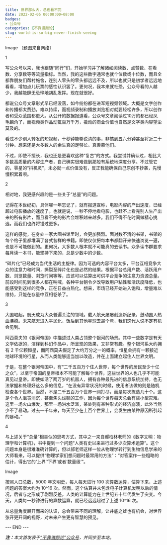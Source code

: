 ```yaml
---
title: 世界那么大，总也看不完
date: 2022-02-05 00:00:00+08:00
badges:
- 公众号
categories: [不靠谱颜论]
slug: world-is-so-big-never-finish-seeing
---
```


Image
（题图来自网络）

1

写公众号以来，我也跟随“同行”们，开始学习并了解诸如阅读数、点赞数、在看数、分享数等等流量指标。当然，我的这些数字通常也就个位数或十位数，而且全都靠朋友们帮衬施舍，连别人零头的零头都远远不及，所以也就只是初学者远远地看看，增加点儿玩票的感性认识罢了。更何况，我本来就社恐，公众号看的人越少，我越能肆无忌惮地胡乱发挥。现在就很好。

都说公众号文章形式早已经没落，如今纷纷都在进军短视频领域。大概是文字创作和传播都太费劲，难以持续，而视频录制和播放浏览相对就要轻松许多，所以创作者和受众范围都更大。从公开的数据报道看，公众号文章阅读过10万的都已经凤毛麟角了，而视频类作品动辄百万千万，撬动的商业价值也自然是文字类内容望尘莫及的。

看过不少别人转发的短视频，十秒钟能够说清的事，非搞到五六分钟甚至将近二十分钟。想来还是大多数人的余生真的足够长。真羡慕他们。

不过，即使不擅长，我也还是更喜欢这种“复古”的方式。我尝试并确认过，相比大多数高质量的内容生产者，自己确实很难做到那般有系统地深度分享。不过管它的，零星的“抖机灵”，未必就一点价值没有，反正我能确保自己原创不抄袭，先慢慢积累着呗。

2

相对地，我更感兴趣的是一些关于“总量”的问题。

记得在本世纪初，具体哪一年忘记了，就有报道宣称，电影内容的产出速度，已经超过电影播放的速度了。也就是说，一秒不停地看电影，也赶不上看完别人生产出来的所有影片，而且看不完的影片会堆积越来越多。我们不得不花时间做精心挑选，而我们也终将错过更多。

这样的感觉，在身处一家大图书馆里时，会更加强烈。面对数不清的书架，书架的每个格子里都堆满了各式各样的书籍。即使仅仅把每本书都翻开来快速浏览一遍，也是不可能做到的。更何况，大多数人根本就不可能真的去读书。众多读书群要求每月读一本书，能坚持下来的，总是少数中的少数。

“碎片化”已经成为当代生活的主旋律。因为可选的内容平台太多，平台互相竞争大众的注意力和时间，撕裂至碎片化也是必然的结果。根据平台总用户数、活跃用户数、浏览数量、浏览时间等等，应该可以估算出可供平台竞争的注意力资源总量。前段时间见到很多人都在呐喊，各种平台朝令夕改导致用户粘性和活跃度降低，也能感受到这样的竞争，正在日益白热化。想来，市场已经开始进入饱和，增量难以维持，只能在存量中互相卷杀了。

3

大国崛起，航天成为大众普遍关注的领域。载人航天屡屡创造新纪录，鼓动国人热血沸腾。未来航天进入平民化，饭后到其他星球去遛个弯，我们这代人说不定有机会见到。

阿西莫夫的《银河帝国》中描述过人类占领整个银河的场景。其中一些数字是有天文学依据的，演绎到科幻作品中，所呈现的效果，又非常有趣。整个银河系大约拥有 2 千亿颗恒星，而阿西莫夫假定了大约万分之一的概率，恒星会拥有一颗接近地球环境的行星，从而人类能够适当加以改造，并在上面建立起住人世界文明。

于是，在整个银河帝国中，有“二千五百万个住人世界，每个世界的居民至少十亿之众”，以至于帝国的皇帝根本不可能了解每个世界，这些世界的人也几乎不可能真见过皇帝。即使如活了两万岁的机器人，拥有各种最先进的信息系统加持，也无法掌握和处理好这么多的信息，“在没有异常状况的时候，使用者该做的则是随机检查各个世界。当然，不是二千五百万个世界一网打尽，而是每次拣选几十个。这是个令人沮丧消沉，甚至焦头烂额的工作，因为每个世界每天总会有些小型灾难。这里一场火山爆发，那里一场洪水泛滥，某处则有某种形式的经济崩溃，此外当然少不了暴动。过去一千年来，每天至少在上百个世界上，会发生由某种原因所引起的暴动。”

4

与上述关于“总量”相类似的思考方式，其中之一来自郝柏林老师的《数字文明：物理学和计算机》，书中提到一个问题“人类有史以来进行过多少次算术运算”。这个问题本身是很难准确计算的，但以郝老师这样一位从物理学转行到生物信息学来的大师看来，可以提供“物理学家们想问题时最常用的方法”：“对答案作一些粗略的估计，得出它的‘上界’‘下界’或者‘数量级’”。

Image

按照人口总数，5000 年文明史，每人每天进行 100 次算数运算，估算下来，上述问题的答案大约为 10^16 次。然而，这个估算并未包含电子计算机发明以后的情况，后者与之形成了剧烈反差。人类的计算能力在上世纪五十年代发生了突变。今天，人类每一秒钟进行的算数运算，就已经远远超过了上述 10^16 次。

从总量角度展开而来的认识，总会带来不同的理解，让井底之蛙也有机会，对世界张开更开阔的视野，对未来产生更有智慧的预见。

<div class="p-5 text-center">--- END ---</div>

<i><b>注：</b>本文首发表于[“不靠谱颜论”公众号](https://mp.weixin.qq.com/s/0Yv2A59m0COIj_1mGj22fQ)，并同步至本站。</i>
